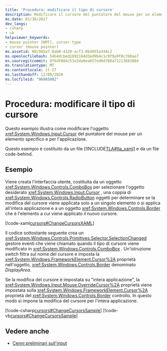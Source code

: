 ```yaml
---
title: 'Procedura: modificare il tipo di cursore'
description: Modificare il cursore del puntatore del mouse per un elemento e per un'applicazione in Windows Presentation Foundation. Questo esempio è costituito da XAML e da un file code-behind.
ms.date: 03/30/2017
dev_langs:
- csharp
- vb
helpviewer_keywords:
- mouse pointer [WPF], cursor type
- cursor (mouse pointer)
ms.assetid: 08c945a7-8ab0-4320-acf3-0b4955a344c2
ms.openlocfilehash: 54b4dcbed1b92164d3ed9b4c1c9f9a9f8c760ae7
ms.sourcegitcommit: 9f6df084c53a3da0ea657ed0d708a72213683084
ms.translationtype: MT
ms.contentlocale: it-IT
ms.lasthandoff: 12/09/2020
ms.locfileid: "96965002"
---
```

# <a name="how-to-change-the-cursor-type"></a>Procedura: modificare il tipo di cursore
Questo esempio illustra come modificare l'oggetto <xref:System.Windows.Input.Cursor> del puntatore del mouse per un elemento specifico e per l'applicazione.  
  
 Questo esempio è costituito da un file [!INCLUDE[TLA#tla_xaml](../../../includes/tlasharptla-xaml-md.md)] e da un file code-behind.  
  
## <a name="example"></a>Esempio  
 Viene creata l'interfaccia utente, costituita da un oggetto <xref:System.Windows.Controls.ComboBox> per selezionare l'oggetto desiderato <xref:System.Windows.Input.Cursor> , una coppia di <xref:System.Windows.Controls.RadioButton> oggetti per determinare se la modifica del cursore viene applicata solo a un singolo elemento o si applica all'intera applicazione e a un oggetto <xref:System.Windows.Controls.Border> che è l'elemento a cui viene applicato il nuovo cursore.  
  
 [!code-xaml[cursors#ChangeCursorsXAML](~/samples/snippets/csharp/VS_Snippets_Wpf/cursors/CSharp/Window1.xaml#changecursorsxaml)]  
  
 Il codice sottostante seguente crea un <xref:System.Windows.Controls.Primitives.Selector.SelectionChanged> gestore eventi che viene chiamato quando il tipo di cursore viene modificato in <xref:System.Windows.Controls.ComboBox> .  Un'istruzione switch filtra sul nome del cursore e imposta la <xref:System.Windows.FrameworkElement.Cursor%2A> proprietà nell'oggetto, <xref:System.Windows.Controls.Border> denominato *DisplayArea*.  
  
 Se la modifica del cursore è impostata su "intera applicazione", la <xref:System.Windows.Input.Mouse.OverrideCursor%2A> proprietà viene impostata sulla <xref:System.Windows.FrameworkElement.Cursor%2A> proprietà del <xref:System.Windows.Controls.Border> controllo.  In questo modo si impone la modifica del cursore per l'intera applicazione.  
  
 [!code-csharp[cursors#ChangeCursorsSample](~/samples/snippets/csharp/VS_Snippets_Wpf/cursors/CSharp/Window1.xaml.cs#changecursorssample)]
 [!code-vb[cursors#ChangeCursorsSample](~/samples/snippets/visualbasic/VS_Snippets_Wpf/cursors/VisualBasic/Window1.xaml.vb#changecursorssample)]  
  
## <a name="see-also"></a>Vedere anche

- [Cenni preliminari sull'input](input-overview.md)
